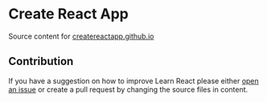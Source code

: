 # Create React App

Source content for [createreactapp.github.io](https://createreactapp.github.io)

## Contribution

If you have a suggestion on how to improve Learn React please either [open an issue](https://github.com/createreactapp/create-react-app/issues/new) or create a pull request by changing the source files in content.
